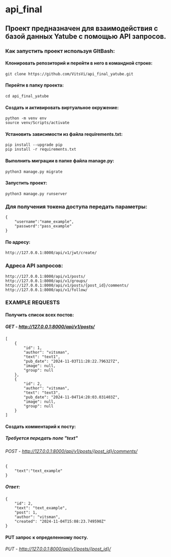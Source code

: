 # api_final
## Проект предназначен для взаимодействия с базой данных Yatube с помощью API запросов.


### Как запустить проект используя GItBash:

#### Клонировать репозиторий и перейти в него в командной строке:

```
git clone https://github.com/VitsVi/api_final_yatube.git
```
#### Перейти в папку проекта:
```
cd api_final_yatube
```

#### Cоздать и активировать виртуальное окружение:

```
python -m venv env
source venv/Scripts/activate
```

#### Установить зависимости из файла requirements.txt:

```
pip install --upgrade pip
pip install -r requirements.txt
```

#### Выполнить миграции в папке файла manage.py:

```
python3 manage.py migrate
```

#### Запустить проект:

```
python3 manage.py runserver
```

### Для получения токена доступа передать параметры:
```
{
    "username":"name_example",
    "password":"pass_example"
}
```
#### По адресу:
```
http://127.0.0.1:8000/api/v1/jwt/create/
```

### Адреса API запросов:

```
http://127.0.0.1:8000/api/v1/posts/
http://127.0.0.1:8000/api/v1/groups/
http://127.0.0.1:8000/api/v1/posts/{post_id}/comments/
http://127.0.0.1:8000/api/v1/follow/
```
### EXAMPLE REQUESTS

#### Получить список всех постов:
##### GET - http://127.0.0.1:8000/api/v1/posts/
```
[
    {
        "id": 1,
        "author": "vitsman",
        "text": "text1",
        "pub_date": "2024-11-03T11:28:22.796327Z",
        "image": null,
        "group": null
    },
    {
        "id": 2,
        "author": "vitsman",
        "text": "text3",
        "pub_date": "2024-11-04T14:28:03.031403Z",
        "image": null,
        "group": null
    }
]
```

#### Создать комментарий к посту:
##### Требуется передать поле "text"
###### POST - http://127.0.0.1:8000/api/v1/posts/{post_id}/comments/

```
{
    "text":"text_example"
}
```
##### Ответ:
```
{
    "id": 2,
    "text": "text_example",
    "post": 1,
    "author": "vitsman",
    "created": "2024-11-04T15:08:23.749590Z"
}
```
#### PUT запрос к определенному посту.
###### PUT - http://127.0.0.1:8000/api/v1/posts/{post_id}/
